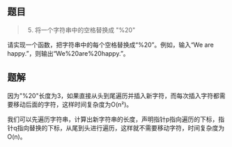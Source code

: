## 题目

> 5. 将一个字符串中的空格替换成 "%20"

请实现一个函数，把字符串中的每个空格替换成“%20”。例如，输入“We are happy.”，则输出“We%20are%20happy.”。

## 题解

因为"%20"长度为3，如果直接从头到尾遍历并插入新字符，而每次插入字符都需要移动后面的字符，这样时间复杂度为O(n²)。

我们可以先遍历字符串，计算出新字符串的长度，声明指针p指向遍历的下标，指针q指向替换的下标，从尾到头进行遍历，这样就不需要移动字符，时间复杂度为O(n)。

